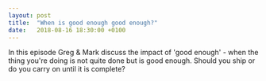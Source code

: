 ```yaml
---
layout: post
title:  "When is good enough good enough?"
date:   2018-08-16 18:30:00 +0100
---
```

In this episode Greg & Mark discuss the impact of 'good enough' - when the thing you're doing is not quite done but is good enough.  Should you ship or do you carry on until it is complete?
